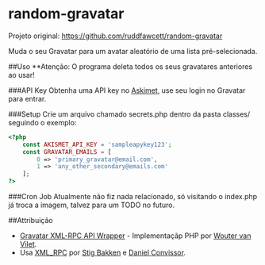 random-gravatar
===============

Projeto original: https://github.com/ruddfawcett/random-gravatar

Muda o seu Gravatar para um avatar aleatório de uma lista pré-selecionada.

##Uso
**Atenção: O programa deleta todos os seus gravatares anteriores ao usar!

###API Key
Obtenha uma API key no [Askimet](https://public-api.wordpress.com/oauth2/authorize/?client_id=973&response_type=code&blog_id=0&state=e4e530dd6d63fe7fa7fdacb5f2fabd4211cd309562b4d0358fde7038c5325114&redirect_uri=https%3A%2F%2Fakismet.com%2Fsignup%2F%3Fconnect%3Dyes%26action%3Drequest_access_token%26plan%3Dpersonal&variation=original&jetpack-code&jetpack-user-id=0&action=oauth2-login), use seu login no Gravatar para entrar.

###Setup
Crie um arquivo chamado secrets.php dentro da pasta classes/ seguindo o exemplo:

```php
<?php 
	const AKISMET_API_KEY = 'sampleapykey123';
	const GRAVATAR_EMAILS = [
		0 => 'primary_gravatar@email.com',
		1 => 'any_other_secondary@emails.com'
	];
?>
```

###Cron Job
Atualmente não fiz nada relacionado, só visitando o index.php já troca a imagem, talvez para um TODO no futuro.

##Attribuição
- [Gravatar XML-RPC API Wrapper](http://www.phpclasses.org/package/5700-PHP-Send-requests-to-the-Gravatar-API-about-images.html) - Implementaçãp PHP por [Wouter van Vilet](http://www.interpotential.com).
- Usa [XML_RPC](http://pear.php.net/package/XML_RPC) por [Stig Bakken](http://pear.php.net/user/ssb) e [Daniel Convissor](http://pear.php.net/user/danielc).
